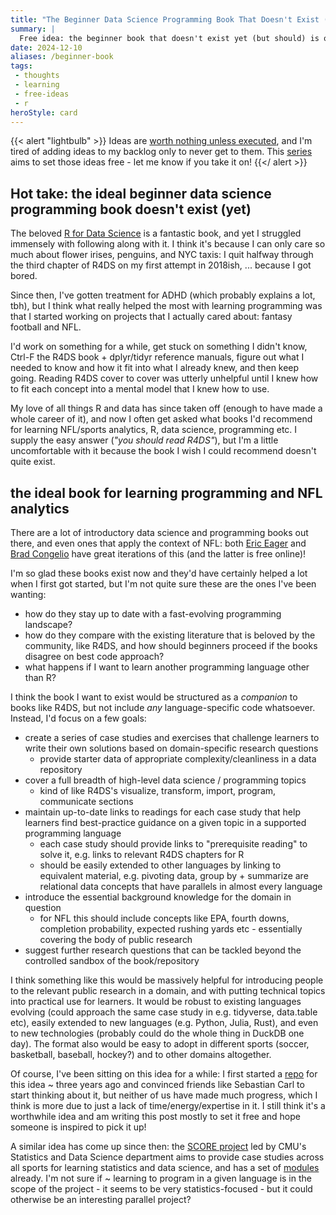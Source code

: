 ```yaml
---
title: "The Beginner Data Science Programming Book That Doesn't Exist (Yet?)"
summary: |
  Free idea: the beginner book that doesn't exist yet (but should) is one that introduces programming via language-agnostic, domain-specific case studies that complement existing resources on learning programming.
date: 2024-12-10
aliases: /beginner-book
tags:
 - thoughts
 - learning
 - free-ideas
 - r
heroStyle: card
---
```


{{< alert "lightbulb" >}}
Ideas are [worth nothing unless executed](https://sive.rs/multiply), and I'm 
tired of adding ideas to my backlog only to never get to them. This [series](/tags/free-ideas)
aims to set those ideas free - let me know if you take it on!
{{</ alert >}}

## Hot take: the ideal beginner data science programming book doesn't exist (yet)

The beloved [R for Data Science](https://r4ds.hadley.nz) is a fantastic book, and 
yet I struggled immensely with following along with it. I think it's because I 
can only care so much about flower irises, penguins, and NYC taxis: I quit halfway 
through the third chapter of R4DS on my first attempt in 2018ish, ... because I 
got bored. 

Since then, I've gotten treatment for ADHD (which probably explains a lot, tbh), 
but I think what really helped the most with learning programming was that I 
started working on projects that I actually cared about: fantasy football and NFL.

I'd work on something for a while, get stuck on something I didn't know, Ctrl-F 
the R4DS book + dplyr/tidyr reference manuals, figure out what I needed to know
and how it fit into what I already knew, and then keep going. Reading R4DS cover
to cover was utterly unhelpful until I knew how to fit each concept into a mental
model that I knew how to use. 

My love of all things R and data has since taken off (enough to have made a whole 
career of it), and now I often get asked what books I'd recommend for learning 
NFL/sports analytics, R, data science, programming etc. I supply the easy answer
(_"you should read R4DS"_), but I'm a little uncomfortable with it because the book 
I wish I could recommend doesn't quite exist.

## the ideal book for learning programming and NFL analytics

There are a lot of introductory data science and programming books out there, and
even ones that apply the context of NFL: both [Eric Eager](https://www.oreilly.com/library/view/football-analytics-with/9781492099611/)
and [Brad Congelio](https://bradcongelio.com/nfl-analytics-with-r-book/) have great
iterations of this (and the latter is free online)!

I'm so glad these books exist now and they'd have certainly helped a lot when I 
first got started, but I'm not quite sure these are the ones I've been wanting:
  - how do they stay up to date with a fast-evolving programming landscape? 
  - how do they compare with the existing literature that is beloved by the community, 
    like R4DS, and how should beginners proceed if the books disagree on best code
    approach?
  - what happens if I want to learn another programming language other than R?

I think the book I want to exist would be structured as a _companion_ to books 
like R4DS, but not include _any_ language-specific code whatsoever. Instead, I'd 
focus on a few goals: 

  - create a series of case studies and exercises that challenge learners to write
    their own solutions based on domain-specific research questions
    - provide starter data of appropriate complexity/cleanliness in a data repository
  - cover a full breadth of high-level data science / programming topics
    - kind of like R4DS's visualize, transform, import, program, communicate sections
  - maintain up-to-date links to readings for each case study that help learners 
    find best-practice guidance on a given topic in a supported programming language
    - each case study should provide links to "prerequisite reading" to solve it, 
      e.g. links to relevant R4DS chapters for R
    - should be easily extended to other languages by linking to equivalent 
      material, e.g. pivoting data, group by + summarize are relational data 
      concepts that have parallels in almost every language
  - introduce the essential background knowledge for the domain in question
    - for NFL this should include concepts like EPA, fourth downs, completion 
      probability, expected rushing yards etc - essentially covering the body of
      public research
  - suggest further research questions that can be tackled beyond the controlled
    sandbox of the book/repository

I think something like this would be massively helpful for introducing people to 
the relevant public research in a domain, and with putting technical topics into
practical use for learners. It would be robust to existing languages evolving (could
approach the same case study in e.g. tidyverse, data.table etc), easily extended 
to new languages (e.g. Python, Julia, Rust), and even to new technologies (probably
could do the whole thing in DuckDB one day). The format also would be easy to adopt
in different sports (soccer, basketball, baseball, hockey?) and to other domains
altogether. 

Of course, I've been sitting on this idea for a while: I first started a 
[repo](https://github.com/nflverse/nflbeginR) for this idea ~ three years ago
and convinced friends like Sebastian Carl to start thinking about it, 
but neither of us have made much progress, which I think is more due to just a lack
of time/energy/expertise in it. I still think it's a worthwhile idea and am writing this 
post mostly to set it free and hope someone is inspired to pick it up! 

A similar idea has come up since then: the [SCORE project](https://scorenetwork.org/about.html) 
led by CMU's Statistics and Data Science department aims to provide case studies across 
all sports for learning statistics and data science, and has a set of 
[modules](https://modules.scorenetwork.org/by-statsds-topic.html) already. 
I'm not sure if ~ learning to program in a given language is in the scope 
of the project - it seems to be very statistics-focused - but it could otherwise 
be an interesting parallel project?

